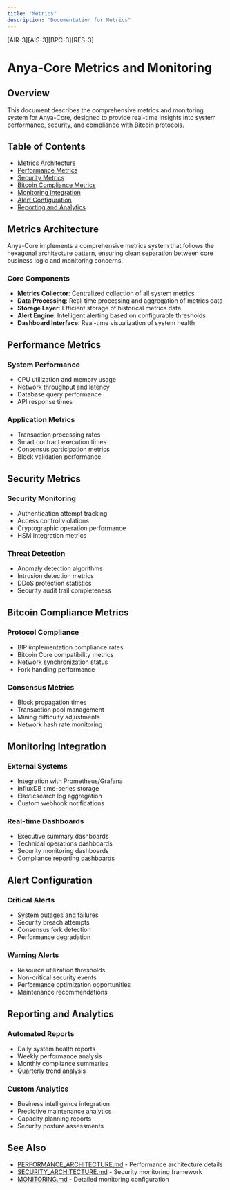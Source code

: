 ```yaml
---
title: "Metrics"
description: "Documentation for Metrics"
---
```


[AIR-3][AIS-3][BPC-3][RES-3]

<!-- markdownlint-disable MD013 line-length -->

# Anya-Core Metrics and Monitoring

## Overview

This document describes the comprehensive metrics and monitoring system for Anya-Core, designed to provide real-time insights into system performance, security, and compliance with Bitcoin protocols.

## Table of Contents

- [Metrics Architecture](#metrics-architecture)
- [Performance Metrics](#performance-metrics)
- [Security Metrics](#security-metrics)
- [Bitcoin Compliance Metrics](#bitcoin-compliance-metrics)
- [Monitoring Integration](#monitoring-integration)
- [Alert Configuration](#alert-configuration)
- [Reporting and Analytics](#reporting-and-analytics)

## Metrics Architecture

Anya-Core implements a comprehensive metrics system that follows the hexagonal architecture pattern, ensuring clean separation between core business logic and monitoring concerns.

### Core Components

- **Metrics Collector**: Centralized collection of all system metrics
- **Data Processing**: Real-time processing and aggregation of metrics data
- **Storage Layer**: Efficient storage of historical metrics data
- **Alert Engine**: Intelligent alerting based on configurable thresholds
- **Dashboard Interface**: Real-time visualization of system health

## Performance Metrics

### System Performance
- CPU utilization and memory usage
- Network throughput and latency
- Database query performance
- API response times

### Application Metrics
- Transaction processing rates
- Smart contract execution times
- Consensus participation metrics
- Block validation performance

## Security Metrics

### Security Monitoring
- Authentication attempt tracking
- Access control violations
- Cryptographic operation performance
- HSM integration metrics

### Threat Detection
- Anomaly detection algorithms
- Intrusion detection metrics
- DDoS protection statistics
- Security audit trail completeness

## Bitcoin Compliance Metrics

### Protocol Compliance
- BIP implementation compliance rates
- Bitcoin Core compatibility metrics
- Network synchronization status
- Fork handling performance

### Consensus Metrics
- Block propagation times
- Transaction pool management
- Mining difficulty adjustments
- Network hash rate monitoring

## Monitoring Integration

### External Systems
- Integration with Prometheus/Grafana
- InfluxDB time-series storage
- Elasticsearch log aggregation
- Custom webhook notifications

### Real-time Dashboards
- Executive summary dashboards
- Technical operations dashboards
- Security monitoring dashboards
- Compliance reporting dashboards

## Alert Configuration

### Critical Alerts
- System outages and failures
- Security breach attempts
- Consensus fork detection
- Performance degradation

### Warning Alerts
- Resource utilization thresholds
- Non-critical security events
- Performance optimization opportunities
- Maintenance recommendations

## Reporting and Analytics

### Automated Reports
- Daily system health reports
- Weekly performance analysis
- Monthly compliance summaries
- Quarterly trend analysis

### Custom Analytics
- Business intelligence integration
- Predictive maintenance analytics
- Capacity planning reports
- Security posture assessments

## See Also

- [PERFORMANCE_ARCHITECTURE.md](../architecture/PERFORMANCE_ARCHITECTURE.md) - Performance architecture details
- [SECURITY_ARCHITECTURE.md](../architecture/SECURITY_ARCHITECTURE.md) - Security monitoring framework
- [MONITORING.md](./monitoring/) - Detailed monitoring configuration

